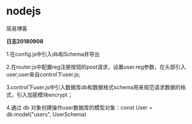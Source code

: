 # nodejs
简易博客 

**日志20180908**

1.在config.js中引入db和Schema并导出

2.在router.js中配置reg注册按钮的post请求，设置user.reg参数，在头部引入user,user来自control下user.js;

3.control下user.js中引入数据库db和数据格式schema用来规范请求数据的格式，引入加密模块encrypt；

4.通过 db 对象创建操作user数据库的模型对象：const User = db.model("users", UserSchema)
